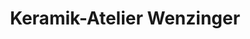 ---
title: "Keramik-Atelier Wenzinger"
url: /endingen-am-kaiserstuhl/keramik-atelier-wenzinger/
shop: Töpferei
---